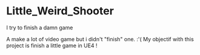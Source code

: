 # Little_Weird_Shooter
I try to finish a damn game

A make a lot of video game but i didn't "finish" one. :'(
My objectif with this project is finish a little game in UE4 !
